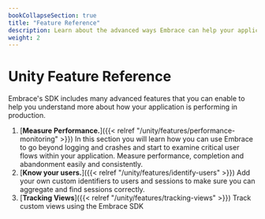```yaml
---
bookCollapseSection: true
title: "Feature Reference"
description: Learn about the advanced ways Embrace can help your application
weight: 2
---
```


# Unity Feature Reference

Embrace's SDK includes many advanced features that you can enable to help you understand more about
how your application is performing in production.

1. [**Measure Performance.**]({{< relref "/unity/features/performance-monitoring" >}}) In this section you will learn how you can use Embrace to go beyond logging and crashes and start to examine critical user flows within your application. Measure performance, completion and abandonment easily and consistently.
1. [**Know your users.**]({{< relref "/unity/features/identify-users" >}}) Add your own custom identifiers to users and sessions to make sure you can aggregate and find sessions correctly.
1. [**Tracking Views**]({{< relref "/unity/features/tracking-views" >}}) Track custom views using the Embrace SDK


